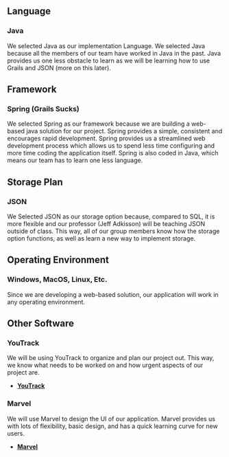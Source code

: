 ## Language
### Java
We selected Java as our implementation Language. We selected Java because all the members of our team have worked in Java in the past.
Java provides us one less obstacle to learn as we will be learning how to use Grails and JSON (more on this later). 

## Framework
### Spring (Grails Sucks)
We selected Spring as our framework because we are building a web-based java solution for our project. Spring provides a simple, consistent 
and encourages rapid development. Spring provides us a streamlined web development process which allows us to spend less time configuring 
and more time coding the application itself. Spring is also coded in Java, which means our team has to learn one less language. 


## Storage Plan
### JSON
We Selected JSON as our storage option because, compared to SQL, it is more flexible and our professor (Jeff Adkisson) will be teaching JSON 
outside of class. This way, all of our group members know how the storage option functions, as well as learn a new way to implement storage. 

## Operating Environment
### Windows, MacOS, Linux, Etc. 
Since we are developing a web-based solution, our application will work in any operating environment. 

## Other Software
### YouTrack
We will be using YouTrack to organize and plan our project out. This way, we know what needs to be worked on and how urgent aspects of our project are. 
* __[YouTrack](https://adkisson-swe-f23.youtrack.cloud/gantt-charts/174-13)__
### Marvel
We will use Marvel to design the UI of our application. Marvel provides us with lots of flexibility, basic design, and has a quick learning curve for new users. 
* __[Marvel](https://www.trustradius.com/products/marvel/reviews?qs=pros-and-cons)__
